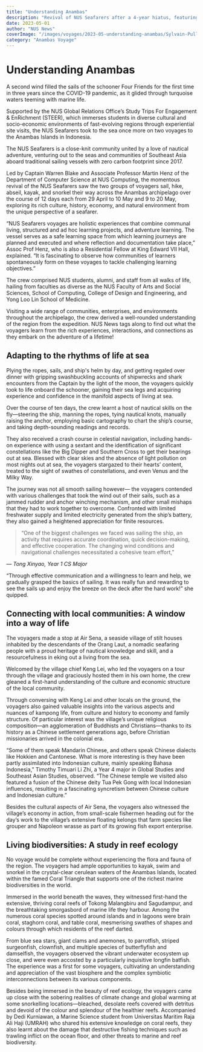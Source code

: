 ```yaml
---
title: "Understanding Anambas"
description: "Revival of NUS Seafarers after a 4-year hiatus, featuring two voyages visiting almost 20 islands each in the gorgeous archipelago."
date: 2023-05-01
author: "NUS News"
coverImage: "/images/voyages/2023-05-understanding-anambas/Sylvain-Pulling-Kayak-Island.jpg" 
category: "Anambas Voyage"
---
```


# Understanding Anambas

A second wind filled the sails of the schooner Four Friends for the first time in three years since the COVID-19 pandemic, as it glided through turquoise waters teeming with marine life.

Supported by the NUS Global Relations Office’s Study Trips For Engagement & EnRichment (STEER), which immerses students in diverse cultural and socio-economic environments of fast-evolving regions through experiential site visits, the NUS Seafarers took to the sea once more on two voyages to the Anambas Islands in Indonesia.

The NUS Seafarers is a close-knit community united by a love of nautical adventure, venturing out to the seas and communities of Southeast Asia aboard traditional sailing vessels with zero carbon footprint since 2017.

Led by Captain Warren Blake and Associate Professor Martin Henz of the Department of Computer Science at NUS Computing, the momentous revival of the NUS Seafarers saw the two groups of voyagers sail, hike, abseil, kayak, and snorkel their way across the Anambas archipelago over the course of 12 days each from 29 April to 10 May and 9 to 20 May, exploring its rich culture, history, economy, and natural environment from the unique perspective of a seafarer.

“NUS Seafarers voyages are holistic experiences that combine communal living, structured and ad hoc learning projects, and adventure learning. The vessel serves as a safe learning space from which learning journeys are planned and executed and where reflection and documentation take place,” Assoc Prof Henz, who is also a Residential Fellow at King Edward VII Hall, explained. “It is fascinating to observe how communities of learners spontaneously form on these voyages to tackle challenging learning objectives.”

The crew comprised NUS students, alumni, and staff from all walks of life, hailing from faculties as diverse as the NUS Faculty of Arts and Social Sciences, School of Computing, College of Design and Engineering, and Yong Loo Lin School of Medicine.

Visiting a wide range of communities, enterprises, and environments throughout the archipelago, the crew derived a well-rounded understanding of the region from the expedition. NUS News tags along to find out what the voyagers learn from the rich experiences, interactions, and connections as they embark on the adventure of a lifetime!

## Adapting to the rhythms of life at sea

Plying the ropes, sails, and ship's helm by day, and getting regaled over dinner with gripping swashbuckling accounts of shipwrecks and shark encounters from the Captain by the light of the moon, the voyagers quickly took to life onboard the schooner, gaining their sea legs and acquiring experience and confidence in the manifold aspects of living at sea.

Over the course of ten days, the crew learnt a host of nautical skills on the fly—steering the ship, manning the ropes, tying nautical knots, manually raising the anchor, employing basic cartography to chart the ship’s course, and taking depth-sounding readings and records.

They also received a crash course in celestial navigation, including hands-on experience with using a sextant and the identification of significant constellations like the Big Dipper and Southern Cross to get their bearings out at sea. Blessed with clear skies and the absence of light pollution on most nights out at sea, the voyagers stargazed to their hearts’ content, treated to the sight of swathes of constellations, and even Venus and the Milky Way.

The journey was not all smooth sailing however— the voyagers contended with various challenges that took the wind out of their sails, such as a jammed rudder and anchor winching mechanism, and other small mishaps that they had to work together to overcome. Confronted with limited freshwater supply and limited electricity generated from the ship’s battery, they also gained a heightened appreciation for finite resources.

> “One of the biggest challenges we faced was sailing the ship, an activity that requires accurate coordination, quick decision-making, and effective cooperation. The changing wind conditions and navigational challenges necessitated a cohesive team effort,” 

— *Tong Xinyao, Year 1 CS Major*

“Through effective communication and a willingness to learn and help, we gradually grasped the basics of sailing. It was really fun and rewarding to see the sails up and enjoy the breeze on the deck after the hard work!” she quipped.

## Connecting with local communities: A window into a way of life

The voyagers made a stop at Air Sena, a seaside village of stilt houses inhabited by the descendants of the Orang Laut, a nomadic seafaring people with a proud heritage of nautical knowledge and skill, and a resourcefulness in eking out a living from the sea.

Welcomed by the village chief Keng Lei, who led the voyagers on a tour through the village and graciously hosted them in his own home, the crew gleaned a first-hand understanding of the culture and economic structure of the local community.

Through conversing with Keng Lei and other locals on the ground, the voyagers also gained valuable insights into the various aspects and nuances of kampong life, from culture and history to economy and family structure. Of particular interest was the village’s unique religious composition—an agglomeration of Buddhists and Christians—thanks to its history as a Chinese settlement generations ago, before Christian missionaries arrived in the colonial era.

“Some of them speak Mandarin Chinese, and others speak Chinese dialects like Hokkien and Cantonese. What is more interesting is they have been partly assimilated into Indonesian culture, mainly speaking Bahasa Indonesia,” Timothy Timuari Li Zhi, a Year 4 major in Global Studies and Southeast Asian Studies, observed. “The Chinese temple we visited also featured a fusion of the Chinese deity Tua Pek Gong with local Indonesian influences, resulting in a fascinating syncretism between Chinese culture and Indonesian culture.”

Besides the cultural aspects of Air Sena, the voyagers also witnessed the village’s economy in action, from small-scale fishermen heading out for the day’s work to the village’s extensive floating kelongs that farm species like grouper and Napoleon wrasse as part of its growing fish export enterprise.


## Living biodiversities: A study in reef ecology

No voyage would be complete without experiencing the flora and fauna of the region. The voyagers had ample opportunities to kayak, swim and snorkel in the crystal-clear cerulean waters of the Anambas Islands, located within the famed Coral Triangle that supports one of the richest marine biodiversities in the world.

Immersed in the world beneath the waves, they witnessed first-hand the extensive, thriving coral reefs of Tokong Malangbiru and Sagudampur, and the breathtaking smorgasbord of marine life they harbour. Among the numerous coral species spotted around islands and in lagoons were brain coral, staghorn coral, and table coral, mesmerising swathes of shapes and colours through which residents of the reef darted.

From blue sea stars, giant clams and anemones, to parrotfish, striped surgeonfish, clownfish, and multiple species of butterflyfish and damselfish, the voyagers observed the vibrant underwater ecosystem up close, and were even accosted by a particularly inquisitive longfin batfish. The experience was a first for some voyagers, cultivating an understanding and appreciation of the vast biosphere and the complex symbiotic interconnections between its various components.

Besides being immersed in the beauty of reef ecology, the voyagers came up close with the sobering realities of climate change and global warming at some snorkelling locations—bleached, desolate reefs covered with detritus and devoid of the colour and splendour of the healthier reefs. Accompanied by Dedi Kurniawan, a Marine Science student from Universitas Maritim Raja Ali Haji (UMRAH) who shared his extensive knowledge on coral reefs, they also learnt about the damage that destructive fishing techniques such as trawling inflict on the ocean floor, and other threats to marine and reef biodiversity.